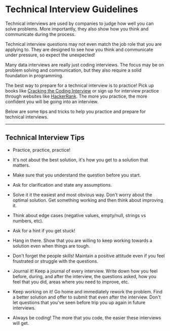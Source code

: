 # Technical Interview Guidelines

Technical interviews are used by companies to judge how well you can solve problems. More importantly, they also show how you think and communicate during the process.

Technical interview questions may not even match the job role that you are applying to. They are designed to see how you think and communicate under pressure, so expect the unexpected!

Many data interviews are really just coding interviews. The focus may be on problem solving and communication, but they also require a solid foundation in programming.

The best way to prepare for a technical interview is to practice! Pick up books like [Cracking the Coding Interview](http://www.crackingthecodinginterview.com/) or sign up for interview practice through websites like [HackerRank](https://www.hackerrank.com/). The more you practice, the more confident you will be going into an interview.

Below are some tips and tricks to help you practice and prepare for technical interviews.

- - -

## Technical Interview Tips

* Practice, practice, practice!

* It's not about the best solution, it's how you get to a solution that matters.

* Make sure that you understand the question before you start.

* Ask for clarification and state any assumptions.

* Solve it it the easiest and most obvious way. Don't worry about the optimal solution. Get something working and then think about improving it.

* Think about edge cases (negative values, empty/null, strings vs numbers, etc).

* Ask for a hint if you get stuck!

* Hang in there. Show that you are willing to keep working towards a solution even when things are tough.

* Don't forget the people skills! Maintain a positive attitude even if you feel frustrated or struggle with the questions.

* Journal it! Keep a journal of every interview. Write down how you feel before, during, and after the interview, the questions asked, how you feel that you did, areas where you need to improve, etc.

* Keep working on it! Go home and immediately rework the problem. Find a better solution and offer to submit that even after the interview. Don't let questions that you've seen before trip you up again in future interviews.

* Always be coding! The more that you code, the easier these interviews will get.
